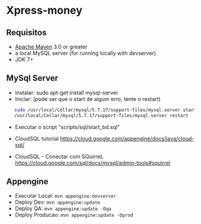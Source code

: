 # Xpress-money


## Requisitos
* [Apache Maven](http://maven.apache.org) 3.0 or greater
* a local MySQL server (for running locally with devserver)
* JDK 7+

## MySql Server
 * Instalar: sudo apt-get install mysql-server
 * Iniciar: (pode ser que o start de algum erro, tente o restart)
 
 ```sh
    sudo /usr/local/Cellar/mysql/5.7.17/support-files/mysql.server start
    /usr/local/Cellar/mysql/5.7.17/support-files/mysql.server restart
```
 * Executar o script "scripts/sql/start_bd.sql"
 
 * CloudSQL tutorial
 	https://cloud.google.com/appengine/docs/java/cloud-sql/

* CloudSQL - Conectar com SQuirreL 
	https://cloud.google.com/sql/docs/mysql/admin-tools#squirrel
	

## Appengine
 * Executar Local:
	`
		mvn appengine:devserver
	`
 * Deploy Dev:
	`
		mvn appengine:update
	`
 * Deploy QA:
	`
		mvn appengine:update -Dqa
	`
 * Deploy Producao:
	`
		mvn appengine:update -Dprod
	`
